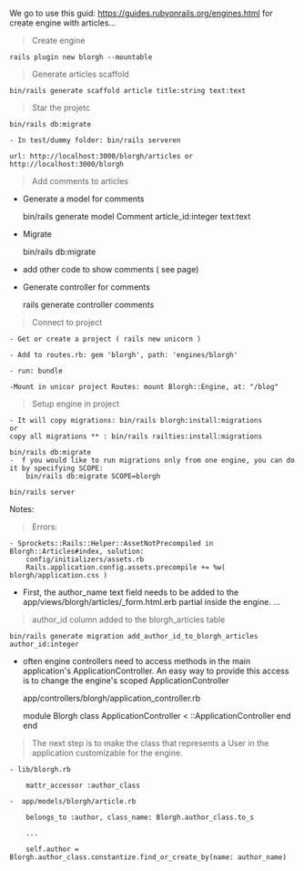 We go to use this guid: https://guides.rubyonrails.org/engines.html
for create engine with articles...

> Create engine
    
    rails plugin new blorgh --mountable

> Generate articles scaffold 

    bin/rails generate scaffold article title:string text:text

> Star the projetc

    bin/rails db:migrate

    - In test/dummy folder: bin/rails serveren 

    url: http://localhost:3000/blorgh/articles or http://localhost:3000/blorgh

> Add comments to articles

- Generate a model for comments

    bin/rails generate model Comment article_id:integer text:text

-  Migrate

    bin/rails db:migrate

- add other code to show comments ( see page)

- Generate controller for comments

    rails generate controller comments

> Connect to project

    - Get or create a project ( rails new unicorn )

    - Add to routes.rb: gem 'blorgh', path: 'engines/blorgh'

    - run: bundle

    -Mount in unicor project Routes: mount Blorgh::Engine, at: "/blog"

> Setup engine in project

    - It will copy migrations: bin/rails blorgh:install:migrations
    or
    copy all migrations ** : bin/rails railties:install:migrations

    bin/rails db:migrate
    -  f you would like to run migrations only from one engine, you can do it by specifying SCOPE:
        bin/rails db:migrate SCOPE=blorgh
    
    bin/rails server    


Notes:

> Errors:

    - Sprockets::Rails::Helper::AssetNotPrecompiled in Blorgh::Articles#index, solution:
        config/initializers/assets.rb
        Rails.application.config.assets.precompile += %w( blorgh/application.css )


<!-- Next part: Using a Class Provided by the Application -->


- First, the author_name text field needs to be added to the app/views/blorgh/articles/_form.html.erb partial inside the engine. ...


> author_id column added to the blorgh_articles table

    bin/rails generate migration add_author_id_to_blorgh_articles author_id:integer

- often engine controllers need to access methods in the main application's ApplicationController. An easy way to provide this access is to change the engine's scoped ApplicationController

    app/controllers/blorgh/application_controller.rb

    module Blorgh
        class ApplicationController < ::ApplicationController
        end
    end


> The next step is to make the class that represents a User in the application customizable for the engine.

    - lib/blorgh.rb

        mattr_accessor :author_class

    -  app/models/blorgh/article.rb

        belongs_to :author, class_name: Blorgh.author_class.to_s
        
        ...

        self.author = Blorgh.author_class.constantize.find_or_create_by(name: author_name)